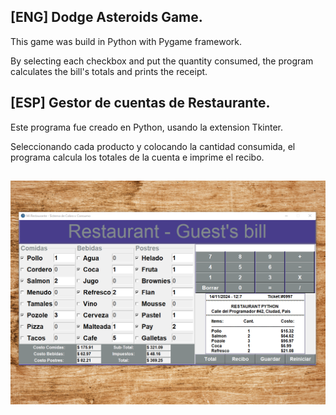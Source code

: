 ## [ENG] Dodge Asteroids Game.
This game was build in Python with Pygame framework.  

By selecting each checkbox and put the quantity consumed, the program calculates the bill's totals and prints the receipt.

## [ESP] Gestor de cuentas de Restaurante.
Este programa fue creado en Python, usando la extension Tkinter.  

Seleccionando cada producto y colocando la cantidad consumida, el programa calcula los totales de la cuenta e imprime el recibo.  

##
![Proyect's Image](https://github.com/crohum/portfolio_web/blob/main/assets/proyects/restaurant.png)
